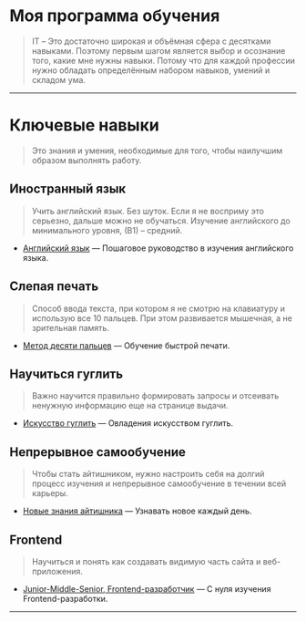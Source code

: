 # Моя программа обучения

> IT – Это достаточно широкая и объёмная сфера с десятками навыками. Поэтому первым шагом является выбор и осознание того, какие мне нужны навыки. Потому что для каждой профессии нужно обладать определённым набором навыков, умений и складом ума.

---

# Ключевые навыки

> Это знания и умения, необходимые для того, чтобы наилучшим образом выполнять работу.

## Иностранный язык

> Учить английский язык. Без шуток. Если я не восприму это серьезно, дальше можно не обучаться. Изучение английского до минимального уровня, (В1) – средний.

- [Английский язык](/IT/my-path-to-IT/my-training-program/key-skills/english-language.md) — Пошаговое руководство в изучения английского языка.

## Слепая печать

> Способ ввода текста, при котором я не смотрю на клавиатуру и использую все 10 пальцев. При этом развивается мышечная, а не зрительная память.

- [Метод десяти пальцев](/IT/my-path-to-IT/my-training-program/key-skills/ten-finger-method.md) — Обучение быстрой печати.

## Научиться гуглить

> Важно научится правильно формировать запросы и отсеивать ненужную информацию еще на странице выдачи.

- [Искусство гуглить](/IT/my-path-to-IT/my-training-program/key-skills/the-art-of-googling.md) — Овладения искусством гуглить.

## Непрерывное самообучение

> Чтобы стать айтишником, нужно настроить себя на долгий процесс изучения и непрерывное самообучение в течении всей карьеры.

- [Новые знания айтишника](/IT/my-path-to-IT/my-training-program/key-skills/new-it-knowledge.md) — Узнавать новое каждый день.

## Frontend

> Научиться и понять как создавать видимую часть сайта и веб-приложения.

- [Junior-Middle-Senior, Frontend-разработчик](/IT/my-path-to-IT/my-training-program/key-skills/junior-middle-senior-frontend-developer.md) — С нуля изучения Frontend-разработки.

---

